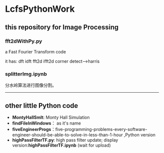 # LcfsPythonWork

## this repository for Image Processing

### fft2dWithPy.py

a Fast Fourier Transform code 

it has: dft idft fft2d ifft2d corner detect-->harris

### splitterImg.ipynb
分水岭算法进行图像分割。

---
## other little Python code

- **MontyHallSmlt**:  Monty Hall Simulation
- **findFileInWindows**： as it's name
- **fiveEngineerProgs**：five-programming-problems-every-software-engineer-should-be-able-to-solve-in-less-than-1-hour ,Python version
- **highPassFilterTF.py**: high pass filter update; display version:**highPassFilterTF.ipynb** (wait for upload)
